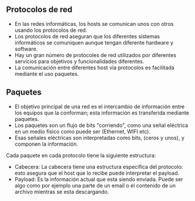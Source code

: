 ## Protocolos de red

- En las redes informáticas, los hosts se comunican unos con otros usando los protocolos de red.
- Los protocolos de red aseguran que los diferentes sistemas informáticos se comuniquen aunque tengan diferente hardware y software.
- Hay un gran número de protocoles de red utilizados por diferentes servicios para objetivos y funcionalidades diferentes.
- La comunicación entre diferentes host vía protocolos es facilitada mediante el uso paquetes.

## Paquetes

- El objetivo principal de una red es el intercambio de información entre los equipos que la conforman; esta información es transferida mediante paquetes.
- Los paquetes son un flujo de bits "corriendo", como una señal eléctrica en un medio físico como puede ser (Ethernet, WIFI etc).
- Esas señales eléctricas son interpretadas como bits, (ceros y unos), y componen la información.

Cada paquete en cada protocolo tiene la siguiente estructura:
- Cabecera: La cabecera tiene una estructura especifica del protocolo: esto asegura que el host que lo recibe puede interpretar el payload.
- Payload: Es la información actual que esta siendo enviada. Puede ser algo como por ejemplo una parte de un email o el contenido de un archivo mientras se esta descargando.

